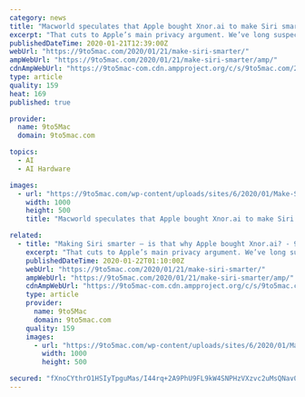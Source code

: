 ```yaml
---
category: news
title: "Macworld speculates that Apple bought Xnor.ai to make Siri smarter"
excerpt: "That cuts to Apple’s main privacy argument. We’ve long suspected that the reason why Siri lags Google Assistant and Amazon Alexa is that Apple doesn’t collect the same kind of information that those companies do and is thus at a disadvantage […] By embedding Edge AI into Apple’s own chip via the Neural Engine or a new co-processor ..."
publishedDateTime: 2020-01-21T12:39:00Z
webUrl: "https://9to5mac.com/2020/01/21/make-siri-smarter/"
ampWebUrl: "https://9to5mac.com/2020/01/21/make-siri-smarter/amp/"
cdnAmpWebUrl: "https://9to5mac-com.cdn.ampproject.org/c/s/9to5mac.com/2020/01/21/make-siri-smarter/amp/"
type: article
quality: 159
heat: 169
published: true

provider:
  name: 9to5Mac
  domain: 9to5mac.com

topics:
  - AI
  - AI Hardware

images:
  - url: "https://9to5mac.com/wp-content/uploads/sites/6/2020/01/Make-Siri-smarter.jpg?quality=82&strip=all&w=1000"
    width: 1000
    height: 500
    title: "Macworld speculates that Apple bought Xnor.ai to make Siri smarter"

related:
  - title: "Making Siri smarter – is that why Apple bought Xnor.ai? - 9to5Mac"
    excerpt: "That cuts to Apple’s main privacy argument. We’ve long suspected that the reason why Siri lags Google Assistant and Amazon Alexa is that Apple doesn’t collect the same kind of information that those companies do and is thus at a disadvantage […] By embedding Edge AI into Apple’s own chip via the Neural Engine or a new co-processor ..."
    publishedDateTime: 2020-01-22T01:10:00Z
    webUrl: "https://9to5mac.com/2020/01/21/make-siri-smarter/"
    ampWebUrl: "https://9to5mac.com/2020/01/21/make-siri-smarter/amp/"
    cdnAmpWebUrl: "https://9to5mac-com.cdn.ampproject.org/c/s/9to5mac.com/2020/01/21/make-siri-smarter/amp/"
    type: article
    provider:
      name: 9to5Mac
      domain: 9to5mac.com
    quality: 159
    images:
      - url: "https://9to5mac.com/wp-content/uploads/sites/6/2020/01/Make-Siri-smarter.jpg?quality=82&strip=all&w=1000"
        width: 1000
        height: 500

secured: "fXnoCYthrO1HSIyTpguMas/I44rq+2A9PhU9FL9kW4SNPHzVXzvc2uMsQNav0cutYGKaeW9VE++bWiuIsaiYCKFf6WfjGUPixVG1cWxLM321XBYpqPSOe5uY/ZEZS1C+ssHrmd0AOLSRRwgE8xaOxRSbFTw6TUwPyw675eA2FgZOyfbCPOBiEbxGO7zhEGCD+CI+iWu80f4xqTOlUqNwJIZKe4rm44SI27qjRQKQILzMiYEpR0bBPZ6wTUOpuscUz7e5VR5u2NB9BubWMFALY1AyofQAiDGS6jI+thPSpK+rFIyNUg56ZUNOFtDq7pNoe1F5/1Tz7lodEXLOsYK+ZYjQ7msPwMlSp5dUfuMWIp4VTU9xyyYtTcQojPVYdGKThHmXBdA0oz0d+wvnuVC43fokI8BiMf6ervo+ganxWWzjIW/nfP+hK8DDRhC/87YBUDugJWHJapOaYyP2XWh7eHfP3jEE2UlQESq56PdizPA=;0xJpkOFX4yMXx9Ttqddobg=="
---
```


